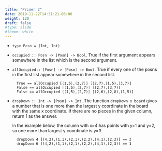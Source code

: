 ```yaml
---
title: "Primer 2"
date: 2019-11-22T14:31:21-06:00
weight: 120
draft: false
#type: slide
#theme: white
---
```


* `type Posn = (Int, Int)`

* `occupied :: Posn -> [Posn] -> Bool`. True if the first argument
  appears somewhere in the list which is the second argument.

* `allOccupied:: [Posn] -> [Posn] -> Bool`. True if every one of the
  posns in the first list appear somewhere in the second list.
  
        True == allOccupied [(1,5),(2,7)] [(2,7),(1,5),(3,7)]
        False == allOccupied [(1,5),(2,7)] [(2,7),(3,7)]
        False == allOccupied [(1,5),(2,7)] [(2,6),(2,8),(1,5)]

* `dropDown :: Int -> [Posn] -> Int`. The function `dropDown x board`
  gives a number that is one more than the largest y coordinate in the board
  with the same x coordinate. If there are no pieces in the given
  column, return 1 as the answer.

    In the example below, the column with x=4 has points with y=1 and
    y=2, so one more than largest y coordinate is y=3.

        dropDown 4 [(4,2),(1,1),(2,1),(2,2),(4,1),(2,3)] == 3
        dropDown 6 [(4,2),(1,1),(2,1),(2,2),(4,1),(2,3)] == 1
        
